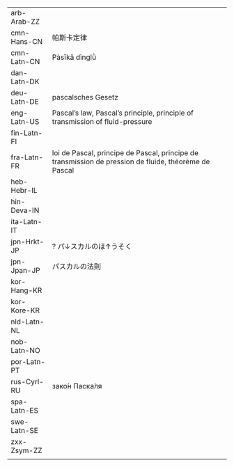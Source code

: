 | | | |
|-|-|-|
| arb-Arab-ZZ |  |  |
| cmn-Hans-CN | 帕斯卡定律 |  |
| cmn-Latn-CN | Pàsīkǎ dìnglǜ |  |
| dan-Latn-DK |  |  |
| deu-Latn-DE | pascalsches Gesetz |  |
| eng-Latn-US | Pascal’s law, Pascal’s principle, principle of transmission of fluid-pressure |  |
| fin-Latn-FI |  |  |
| fra-Latn-FR | loi de Pascal, principe de Pascal, principe de transmission de pression de fluide, théorème de Pascal |  |
| heb-Hebr-IL |  |  |
| hin-Deva-IN |  |  |
| ita-Latn-IT |  |  |
| jpn-Hrkt-JP | ? パ↓スカルのほ↑うそく |  |
| jpn-Jpan-JP | パスカルの法則 |  |
| kor-Hang-KR |  |  |
| kor-Kore-KR |  |  |
| nld-Latn-NL |  |  |
| nob-Latn-NO |  |  |
| por-Latn-PT |  |  |
| rus-Cyrl-RU | зако́н Паска́ля |  |
| spa-Latn-ES |  |  |
| swe-Latn-SE |  |  |
| zxx-Zsym-ZZ |  |  |
|  |  |  |
